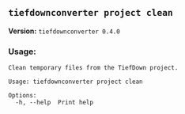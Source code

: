 ## `tiefdownconverter project clean`

**Version:** `tiefdownconverter 0.4.0`

### Usage:
```
Clean temporary files from the TiefDown project.

Usage: tiefdownconverter project clean

Options:
  -h, --help  Print help
```

